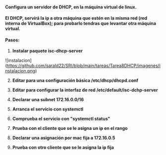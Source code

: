 #### Configura un servidor de DHCP, en la máquina virtual de linux.

#### El DHCP, servirá la ip a otra máquina que estén en la misma red (red interna de VirtualBox); para probarlo tendras que levantar otra máquina virtual.

#### Pasos:

1. **Instalar paquete isc-dhcp-server**

![instalacion] (https://github.com/sarald22/SRI/blob/main/tareas/Tarea8DHCP/imagenes/instalacion.png)

2. **Editar para una configuración básica /etc/dhcp/dhcpd.conf**



3. **Editar para configurar la interfaz de red /etc/default/isc-dchp-server**



4. **Declarar una subnet 172.16.0.0/16**



5. **Arranca el servicio con systemctl**



6. **Comprueba el servicio con "systemctl status"**



7. **Prueba con el cliente que se le asigna un ip en el rango**



8. **Declarar una asignación por mac fija a 172.16.0.5**



9. **Prueba con otro cliente que se le asigna la ip fija**



